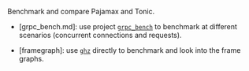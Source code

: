 Benchmark and compare Pajamax and Tonic.

- [grpc\_bench.md]: use project [`grpc_bench`](https://github.com/LesnyRumcajs/grpc_bench/)
  to benchmark at different scenarios (concurrent connections and requests).

- [framegraph]: use [`ghz`](https://ghz.sh/) directly to benchmark and
  look into the frame graphs.

